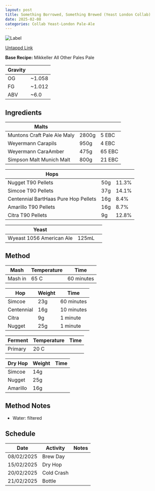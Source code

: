 ```yaml
---
layout: post
title: Something Borrowed, Something Brewed (Yeast London Collab)
date: 2025-02-08
categories: Collab Yeast-London Pale-Ale
---
```

![Label](https://assets.untappd.com/site/beer_logos_hd/beer-_hd.jpeg)

[Untappd Link](https://untp.beer/)

__Base Recipe:__ Mikkeller All Other Pales Pale

| Gravity |  |
| - | - |
| OG | ~1.058 |
| FG | ~1.012 |
| ABV | ~6.0 |


## Ingredients

| Malts |  | |
| - | - | - |
| Muntons Craft Pale Ale Maly | 2800g | 5 EBC |
| Weyermann Carapils | 950g | 4 EBC |
| Weyermann CaraAmber | 475g | 65 EBC |
| Simpson Malt Munich Malt | 800g | 21 EBC |

| Hops |  | |
| - | - | - |
| Nugget T90 Pellets | 50g | 11.3% |
| Simcoe T90 Pellets | 37g | 14.1% |
| Centennial BartHaas Pure Hop Pellets | 16g | 8.4% |
| Amarillo T90 Pellets | 16g | 8.7% |
| Citra T90 Pellets | 9g | 12.8% |

| Yeast | | |
| - | - | - |
| Wyeast 1056 American Ale | 125mL | |

## Method

| Mash | Temperature | Time |
| - | - | - |
| Mash in | 65 C | 60 minutes |

| Hop | Weight | Time |
| - | - | - |
| Simcoe | 23g | 60 minutes |
| Centennial | 16g | 10 minutes |
| Citra | 9g | 1 minute |
| Nugget | 25g | 1 minute |

| Ferment | Temperature | Time |
| - | - | - |
| Primary | 20 C |  |

| Dry Hop | Weight | Time |
| - | - | - |
| Simcoe | 14g | |
| Nugget | 25g | |
| Amarillo | 16g | |

## Method Notes

- Water: filtered


## Schedule

| Date | Activity | Notes |
| - | - | - |
| 08/02/2025 | Brew Day |  |
| 15/02/2025 | Dry Hop |  |
| 20/02/2025 | Cold Crash |  |
| 21/02/2025 | Bottle |  |
